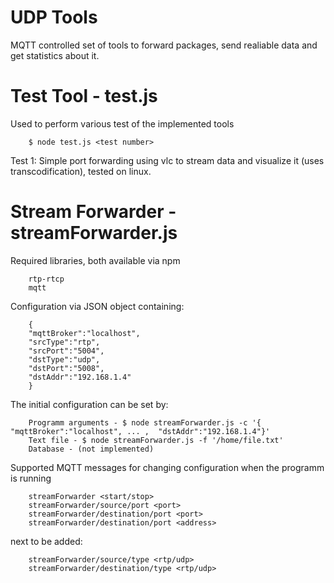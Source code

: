 # UDP Tools
MQTT controlled set of tools to forward packages, send realiable data and get statistics about it.

# Test Tool - test.js

Used to perform various test of the implemented tools

        $ node test.js <test number>
        
Test 1: Simple port forwarding using vlc to stream data and visualize it (uses transcodification), tested on linux.

# Stream Forwarder - streamForwarder.js

Required libraries, both available via npm

        rtp-rtcp
        mqtt

Configuration via JSON object containing:

        { 
        "mqttBroker":"localhost", 
        "srcType":"rtp", 
        "srcPort":"5004", 
        "dstType":"udp", 
        "dstPort":"5008", 
        "dstAddr":"192.168.1.4"
        }

The initial configuration can be set by:

        Programm arguments - $ node streamForwarder.js -c '{ "mqttBroker":"localhost", ... ,  "dstAddr":"192.168.1.4"}'
        Text file - $ node streamForwarder.js -f '/home/file.txt'
        Database - (not implemented)
        

Supported MQTT messages for changing configuration when the programm is running

        streamForwarder <start/stop>
        streamForwarder/source/port <port>
        streamForwarder/destination/port <port>
        streamForwarder/destination/port <address>
        
next to be added:

        streamForwarder/source/type <rtp/udp>
        streamForwarder/destination/type <rtp/udp>

